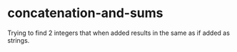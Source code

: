# concatenation-and-sums
Trying to find 2 integers that when added results in the same as if added as strings.
